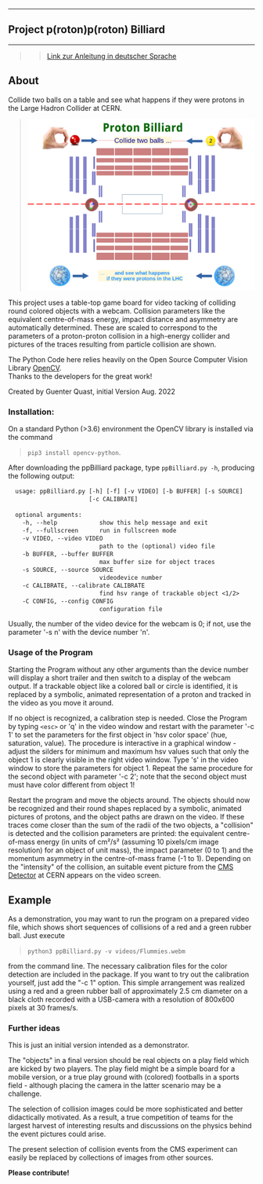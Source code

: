 ****************************************
## Project **p(roton)p(roton) Billiard**
****************************************

> > [Link zur Anleitung in deutscher Sprache](README_de.md)


About
-----

Collide two balls on a table and see what happens if they
were protons in the Large Hadron Collider at CERN.

>   ![](ppBilliard.png)

This project uses a table-top game board for video tacking of colliding
round colored objects with a webcam.
Collision parameters like the equivalent centre-of-mass energy,
impact distance and asymmetry are automatically determined.
These are scaled to correspond to the parameters of a proton-proton 
collision in a high-energy collider and pictures of the traces resulting
from particle collision are shown. 


The Python Code here relies heavily on the Open Source Computer
Vision Library [OpenCV](https://opencv.org/).  
Thanks to the developers for the great work!



Created by Guenter Quast, initial Version Aug. 2022 

### Installation:

On a standard Python (>3.6) environment the OpenCV library 
is installed via the command  
> `pip3 install opencv-python`.

After downloading the ppBilliard package, type 
`ppBilliard.py -h`, producing the following output:

```
  usage: ppBilliard.py [-h] [-f] [-v VIDEO] [-b BUFFER] [-s SOURCE]
                       [-c CALIBRATE]

  optional arguments:
    -h, --help            show this help message and exit
    -f, --fullscreen      run in fullscreen mode
    -v VIDEO, --video VIDEO
                          path to the (optional) video file
    -b BUFFER, --buffer BUFFER
                          max buffer size for object traces
    -s SOURCE, --source SOURCE
                          videodevice number
    -c CALIBRATE, --calibrate CALIBRATE
                          find hsv range of trackable object <1/2>
    -C CONFIG, --config CONFIG
                          configuration file
```

Usually, the number of the video device for the webcam is 0; if 
not, use the parameter '-s n' with the device number 'n'.


### Usage of the Program

Starting the Program without any other arguments than the device number 
will display a short trailer and then switch to a display of the webcam
output. If a trackable object like a colored ball or circle is identified, 
it is replaced by a symbolic, animated representation of a proton
and tracked in the video as you move it around.

If no object is recognized, a calibration step is needed. Close
the Program by typing `<esc>` or 'q' in the video window and restart
with the parameter '-c 1' to set the parameters for the first object
in 'hsv color space' (hue, saturation, value). 
The procedure is interactive in a graphical window - adjust the
silders for minimum and maximum hsv values such that only the
object 1 is clearly visible in the right video window. Type 's'
in the video window to store the parameters for object 1. Repeat
the same procedure for the second object with parameter '-c 2';
note that the second object must must have color different from
object 1!

Restart the program and move the objects around.  The objects 
should now be recognized and their round shapes replaced by a
symbolic, animated pictures of protons, and the object paths 
are drawn on the video. If these traces come closer than the
sum of the radii of the two objects, a "collision" is detected
and the collision parameters are printed:
the equivalent centre-of-mass energy (in units of cm²/s²
(assuming 10 pixels/cm image resolution) for an object
of unit mass), the impact parameter (0 to 1) and the
momentum asymmetry in the centre-of-mass frame (-1 to 1).
Depending on the "intensity" of the collision, an suitable 
event picture from the [CMS Detector](https://cms.cern) at 
CERN appears on the video screen.

Example
--------
As a demonstration, you may want to run the program on a prepared 
video file, which shows short sequences of collisions of a red
and a green rubber ball. Just execute

  > `python3 ppBilliard.py -v videos/Flummies.webm`

from the command line. The necessary calibration files for
the color detection are included in the package. If you
want to try out the calibration yourself, just add the
"-c 1" option. 
This simple arrangement was realized using a red and a green
rubber ball of approximately 2.5 cm diameter on a black cloth
recorded with a USB-camera with a resolution of 800x600 pixels
at 30 frames/s. 

### Further ideas

This is just an initial version intended as a demonstrator. 

The "objects" in a final version should be real objects on a 
play field which are kicked by two players. The play field
might be a simple board for a mobile version, or a true play 
ground with (colored) footballs in a sports field - although
placing the camera in the latter scenario may be a challenge. 

The selection of collision images could be more sophisticated
and better didactically motivated. 
As a result, a true competition of teams for the largest harvest
of interesting results and discussions on the physics behind the
event pictures could arise.

The present selection of collision events from the CMS experiment 
can easily be replaced by collections of images from other sources.

**Please contribute!**
